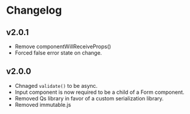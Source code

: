 # Changelog

## v2.0.1
  * Remove componentWillReceiveProps()
  * Forced false error state on change.

## v2.0.0
  * Chnaged `validate()` to be async.
  * Input component is now required to be a child of a Form component.
  * Removed Qs library in favor of a custom serialization library.
  * Removed immutable.js
